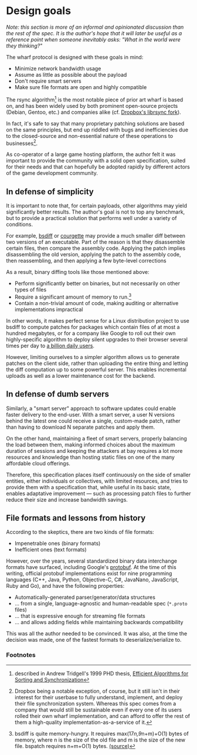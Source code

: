 
# Design goals

*Note: this section is more of an informal and opinionated discussion than the rest of the spec. It is
the author's hope that it will later be useful as a reference point when someone inevitably asks: "What
 in the world were they thinking?"*

The wharf protocol is designed with these goals in mind:

  * Minimize network bandwidth usage
  * Assume as little as possible about the payload
  * Don't require smart servers
  * Make sure file formats are open and highly compatible

The rsync algorithm[^1] is the most notable piece of prior art wharf is based on,
and has been widely used by both prominent open-source projects (Debian, Gentoo, etc.)
and companies alike (cf. [Dropbox's librsync fork][dropbox-librsync]).

In fact, it's safe to say that many proprietary patching solutions are based
on the same principles, but end up riddled with bugs and inefficiencies due
to the closed-source and non-essential nature of these operations to businesses[^4].

As co-operator of a large game hosting platform, the author felt it was important
to provide the community with a solid open specification, suited for their needs
and that can hopefully be adopted rapidly by different actors of the game development
community.

## In defense of simplicity

It is important to note that, for certain payloads, other algorithms may
yield significantly better results. The author's goal is not to top any
benchmark, but to provide a practical solution that performs well under
a variety of conditions.

For example, [bsdiff][] or [courgette][] may provide a much smaller diff
between two versions of an executable. Part of the reason is that they
disassemble certain files, then compare the assembly code. Applying the
patch implies disassembling the old version, applying the patch to the
assembly code, then reassembling, and then applying a few byte-level corrections

As a result, binary diffing tools like those mentioned above:

  * Perform significantly better on binaries, but not necessarily on other types of files
  * Require a significant amount of memory to run.[^2]
  * Contain a non-trivial amount of code, making auditing or alternative implementations impractical

[dropbox-librsync]: https://github.com/dropbox/librsync
[bsdiff]: http://www.daemonology.net/bsdiff/
[courgette]: https://www.chromium.org/developers/design-documents/software-updates-courgette

In other words, it makes perfect sense for a Linux distribution project to use
bsdiff to compute patches for packages which contain files of at most a hundred
megabytes, or for a company like Google to roll out their own highly-specific
algorithm to deploy silent upgrades to their browser several times per day to
[a billion daily users][billion].

[billion]: http://venturebeat.com/2015/05/28/google-chrome-now-has-over-1-billion-users/

However, limiting ourselves to a simpler algorithm allows us to generate
patches on the client side, rather than uploading the entire thing and letting
the diff computation up to some powerful server. This enables incremental uploads
as well as a lower maintenance cost for the backend.

## In defense of dumb servers

Similarly, a "smart server" approach to software updates could enable faster
delivery to the end-user. With a smart server, a user N versions behind the latest
one could receive a single, custom-made patch, rather than having to download N
separate patches and apply them.

On the other hand, maintaining a fleet of smart servers, properly balancing the
load between them, making informed choices about the maximum duration of sessions
and keeping the attackers at bay requires a lot more resources and knowledge
than hosting static files on one of the many affordable cloud offerings.

Therefore, this specification places itself continuously on the side of smaller
entities, either individuals or collectives, with limited resources, and tries
to provide them with a specification that, while useful in its basic state,
enables adaptative improvement — such as processing patch files to further
reduce their size and increase bandwidth savings.

## File formats and lessons from history

According to the skeptics, there are two kinds of file formats:

 * Impenetrable ones (binary formats)
 * Inefficient ones (text formats)

However, over the years, several standardized binary data interchange formats
have surfaced, including Google's [protobuf][]. At the time of this writing,
official protobuf implementations exist for nine programming languages (C++,
Java, Python, Objective-C, C#, JavaNano, JavaScript, Ruby and Go), and have
the following properties:

[protobuf]: https://github.com/google/protobuf

  * Automatically-generated parser/generator/data structures
  * ... from a single, language-agnostic and human-readable spec (`*.proto` files)
  * ... that is expressive enough for streaming file formats
  * ... and allows adding fields while maintaining backwards compatibility

This was all the author needed to be convinced. It was also, at the time the decision
was made, one of the fastest formats to deserialize/serialize to.

### Footnotes

[^1]: described in Andrew Tridgell's 1999 PHD thesis, [Efficient Algorithms for Sorting and Synchronization](https://www.samba.org/~tridge/phd_thesis.pdf)

[^2]: bsdiff is quite memory-hungry. It requires max(17*n,9*n+m)+O(1) bytes of memory, where n is the size of the old file and m is the size of the new file. bspatch requires n+m+O(1) bytes. [(source)](http://www.daemonology.net/bsdiff/)

[^3]: The author would like to insist on the fact that *nothing* in the wharf specification precludes a solution where multiple-version-hops patches are made available. A backend could definitely combine smaller patches together into larger patches, getting rid of obsolete data along the way. See [backend notes](./appendix/backend-notes.md) for a more in-depth write-up on the matter.

[^4]: Dropbox being a notable exception, of course, but it still isn't in their interest for their userbase to fully understand, implement, and deploy their file synchronization system. Whereas this spec comes from a company that would still be sustainable even if every one of its users rolled their own wharf implementation, and can afford to offer the rest of them a high-quality implementation-as-a-service of it.
